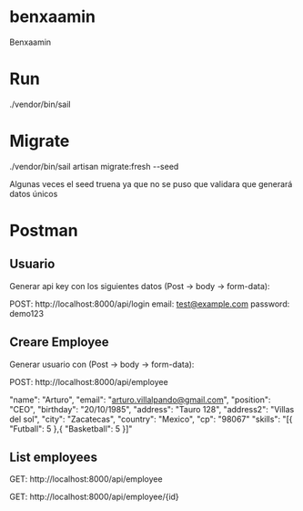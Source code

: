 # benxaamin
Benxaamin

# Run
./vendor/bin/sail 

# Migrate 
./vendor/bin/sail artisan migrate:fresh --seed

Algunas veces el seed truena ya que no se puso que validara que generará datos únicos

# Postman

## Usuario
Generar api key con los siguientes datos (Post -> body -> form-data):

POST: http://localhost:8000/api/login
email: test@example.com
password: demo123

## Creare Employee
Generar usuario con (Post -> body -> form-data):

POST: http://localhost:8000/api/employee

"name": "Arturo",
"email": "arturo.villalpando@gmail.com",
"position": "CEO",
"birthday": "20/10/1985",
"address": "Tauro 128",
"address2": "Villas del sol",
"city": "Zacatecas",
"country": "Mexico",
"cp": "98067"
"skills": "[{ "Futball": 5 },{ "Basketball": 5 }]"

## List employees
GET: http://localhost:8000/api/employee

GET: http://localhost:8000/api/employee/{id}